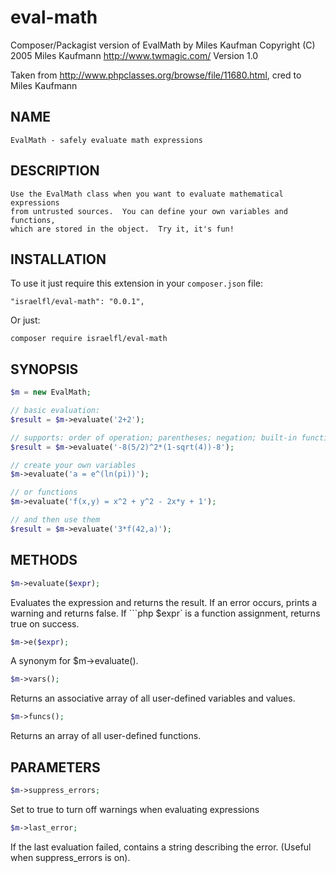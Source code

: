 # eval-math
Composer/Packagist version of EvalMath by Miles Kaufman
Copyright (C) 2005 Miles Kaufmann <http://www.twmagic.com/>
Version 1.0

Taken from http://www.phpclasses.org/browse/file/11680.html, cred to Miles Kaufmann

NAME
----
    EvalMath - safely evaluate math expressions
  
DESCRIPTION
-----------
    Use the EvalMath class when you want to evaluate mathematical expressions 
    from untrusted sources.  You can define your own variables and functions,
    which are stored in the object.  Try it, it's fun!
        
INSTALLATION
------------
To use it just require this extension in your `composer.json` file:

~~~
"israelfl/eval-math": "0.0.1",
~~~

Or just:
~~~
composer require israelfl/eval-math
~~~


SYNOPSIS
--------
~~~php
$m = new EvalMath;

// basic evaluation:
$result = $m->evaluate('2+2');

// supports: order of operation; parentheses; negation; built-in functions
$result = $m->evaluate('-8(5/2)^2*(1-sqrt(4))-8');

// create your own variables
$m->evaluate('a = e^(ln(pi))');

// or functions
$m->evaluate('f(x,y) = x^2 + y^2 - 2x*y + 1');

// and then use them
$result = $m->evaluate('3*f(42,a)');
~~~

METHODS
-------
~~~php
$m->evaluate($expr);
~~~
Evaluates the expression and returns the result. If an error occurs, prints a warning and returns false. If ```php $expr` is a function assignment, returns true on success.
~~~php    
$m->e($expr);
~~~
A synonym for $m->evaluate().
~~~php
$m->vars();
~~~
Returns an associative array of all user-defined variables and values.
~~~php
$m->funcs();
~~~
Returns an array of all user-defined functions.

PARAMETERS
----------
~~~php
$m->suppress_errors;
~~~
Set to true to turn off warnings when evaluating expressions
~~~php
$m->last_error;
~~~
If the last evaluation failed, contains a string describing the error. (Useful when suppress_errors is on).
